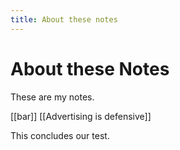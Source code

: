 ```yaml
---
title: About these notes
---
```

# About these Notes
These are my notes.

[[bar]]
[[Advertising is defensive]]

This concludes our test.
